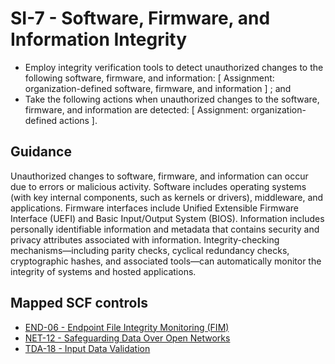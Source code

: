 # SI-7 - Software, Firmware, and Information Integrity
- Employ integrity verification tools to detect unauthorized changes to the following software, firmware, and information: \[ Assignment: organization-defined software, firmware, and information \] ; and
- Take the following actions when unauthorized changes to the software, firmware, and information are detected: \[ Assignment: organization-defined actions \].
## Guidance
Unauthorized changes to software, firmware, and information can occur due to errors or malicious activity. Software includes operating systems (with key internal components, such as kernels or drivers), middleware, and applications. Firmware interfaces include Unified Extensible Firmware Interface (UEFI) and Basic Input/Output System (BIOS). Information includes personally identifiable information and metadata that contains security and privacy attributes associated with information. Integrity-checking mechanisms—including parity checks, cyclical redundancy checks, cryptographic hashes, and associated tools—can automatically monitor the integrity of systems and hosted applications.
## Mapped SCF controls
- [END-06 - Endpoint File Integrity Monitoring (FIM)](../scf/end-06-endpointfileintegritymonitoring(fim).md)
- [NET-12 - Safeguarding Data Over Open Networks](../scf/net-12-safeguardingdataoveropennetworks.md)
- [TDA-18 - Input Data Validation](../scf/tda-18-inputdatavalidation.md)